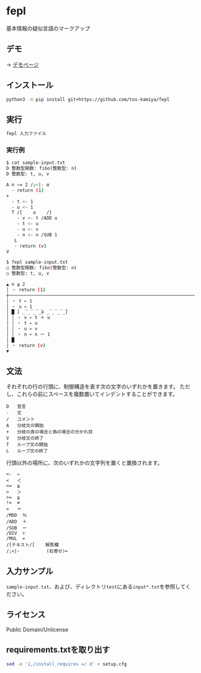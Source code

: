 fepl
====

基本情報の疑似言語のマークアップ

##  デモ

→ [デモページ](https://tos-kamiya.github.io/fepl/)

## インストール

```sh
python3 -m pip install git+https://github.com/tos-kamiya/fepl
```

## 実行

```sh
fepl 入力ファイル
```

### 実行例

```sh
$ cat sample-input.txt
D 整数型関数: fibo(整数型: n)
D 整数型: t, u, v

A n <= 2 /;<|- α
  - return (1)
+
  - t <- 1
  - u <- 1
  T /[    a    /]
    - v <- t /ADD u
    - t <- u
    - u <- v
    - n <- n /SUB 1
   L
   - return (v)
V

$ fepl sample-input.txt
◯ 整数型関数: fibo(整数型: n)
◯ 整数型: t, u, v

▲ n ≦ 2                                                                    ⬅ α
│ ・ return (1)
┼────────────────────────────────────────────────────────────────────────────
│ ・ t ← 1
│ ・ u ← 1
│ █ [ ̲̅ ̲̅ ̲̅ ̲̅a ̲̅ ̲̅ ̲̅ ̲̅]
│ │ ・ v ← t ＋ u
│ │ ・ t ← u
│ │ ・ u ← v
│ │ ・ n ← n ー 1
│ █
│ ・ return (v)
▼
```

## 文法

それぞれの行の行頭に、制御構造を表す次の文字のいずれかを置きます。
ただし、これらの前にスペースを複数置いてインデントすることができます。

```
D   宣言
-   文
/   コメント
A   分岐文の開始
+   分岐の真の場合と偽の場合の分かれ目
V   分岐文の終了
T   ループ文の開始
L   ループ文の終了
```

行頭以外の場所に、次のいずれかの文字列を置くと置換されます。

```
<-  ←
<   ＜
<=  ≦
>   ＞
>=  ≧
!=  ≠
=   ＝
/MOD  ％
/ADD  ＋
/SUB  ー
/DIV  ÷
/MUL  ✕
/[テキスト/]    解答欄
/;<|-          (右寄せ)⬅
```

## 入力サンプル

`sample-input.txt`、および、ディレクトリ`test`にある`input*.txt`を参照してください。

## ライセンス

Public Domain/Unlicense

## requirements.txtを取り出す

```sh
sed -e '1,/install_requires =/ d' < setup.cfg
```
